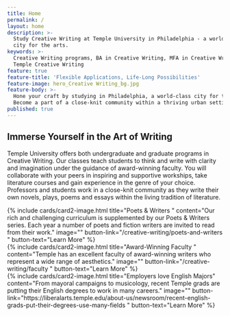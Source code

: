 ```yaml
---
title: Home
permalink: /
layout: home
description: >-
  Study Creative Writing at Temple University in Philadelphia - a world-class
  city for the arts. 
keywords: >-
  Creative Writing programs, BA in Creative Writing, MFA in Creative Writing,
  Temple Creative Writing
feature: true
feature-title: 'Flexible Applications, Life-Long Possibilities'
feature-image: hero_Creative Writing_bg.jpg
feature-body: >-
  Hone your craft by studying in Philadelphia, a world-class city for the arts.
  Become a part of a close-knit community within a thriving urban setting.
published: true
---
```

## Immerse Yourself in the Art of Writing
Temple University offers both undergraduate and graduate programs in Creative Writing. Our classes teach students to think and write with clarity and imagination under the guidance of award-winning faculty. You will collaborate with your peers in inspiring and supportive workships, take literature courses and gain experience in the genre of your choice. Professors and students work in a close-knit community as they write their own novels, plays, poems and essays within the living tradition of literature. 

<div class="row row-wide">
  <div class="col m12 l4">{% include cards/card2-image.html
    title="Poets & Writers "
    content="Our rich and challenging curriculum is supplemented by our Poets & Writers series. Each year a number of poets and fiction writers are invited to read from their work."
    image=""
    button-link="/creative-writing/poets-and-writers "
    button-text="Learn More" %}
  </div>
  <div class="row row-wide">
    <div class="col m12 l4">{% include cards/card2-image.html
      title="Award-Winning Faculty "
      content="Temple has an excellent faculty of award-winning writers who represent a wide range of aesthetics."
      image=""
      button-link="/creative-writing/faculty "
      button-text="Learn More" %}
    </div>
    <div class="row row-wide">
      <div class="col m12 l4">{% include cards/card2-image.html
        title="Employers love English Majors"
        content="From mayoral campaigns to musicology, recent Temple grads are putting their English degrees to work in many careers."
        image=""
        button-link="https://liberalarts.temple.edu/about-us/newsroom/recent-english-grads-put-their-degrees-use-many-fields "
        button-text="Learn More" %}
      </div>
</div>
